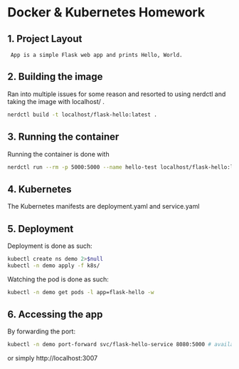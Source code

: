 # Docker & Kubernetes Homework 

## 1.	Project Layout 
 
     App is a simple Flask web app and prints Hello, World.

## 2.	Building the image
Ran into multiple issues for some reason and resorted to using nerdctl and taking the image with localhost/ .
```bash
nerdctl build -t localhost/flask-hello:latest .
```
## 3.	Running the container
Running the container is done with
```bash
nerdctl run --rm -p 5000:5000 --name hello-test localhost/flask-hello:latest
```

## 4.	Kubernetes 
The Kubernetes manifests are deployment.yaml and service.yaml
  

## 5.	Deployment
Deployment is done as such:
```bash
kubectl create ns demo 2>$null
kubectl -n demo apply -f k8s/
```

Watching the pod is done as such:
```bash
kubectl -n demo get pods -l app=flask-hello -w
```
## 6.	Accessing the app
By forwarding the port:
```bash
kubectl -n demo port-forward svc/flask-hello-service 8080:5000 # available at http://localhost:8080
```
or simply  http://localhost:3007
